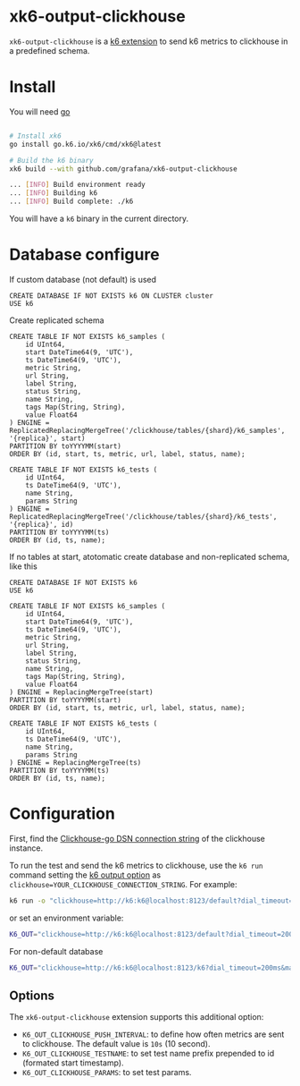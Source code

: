 # xk6-output-clickhouse

`xk6-output-clickhouse` is a [k6 extension](https://k6.io/docs/extensions/) to send k6 metrics to clickhouse in a predefined schema.

# Install

You will need [go](https://golang.org/)

```bash

# Install xk6
go install go.k6.io/xk6/cmd/xk6@latest

# Build the k6 binary
xk6 build --with github.com/grafana/xk6-output-clickhouse

... [INFO] Build environment ready
... [INFO] Building k6
... [INFO] Build complete: ./k6
```
You will have a `k6` binary in the current directory.

# Database configure

If custom database (not default) is used
```
CREATE DATABASE IF NOT EXISTS k6 ON CLUSTER cluster
USE k6
```

Create replicated schema
```
CREATE TABLE IF NOT EXISTS k6_samples (
    id UInt64,
    start DateTime64(9, 'UTC'),
    ts DateTime64(9, 'UTC'),
    metric String,
    url String,
    label String,
    status String,
    name String,
    tags Map(String, String),
    value Float64
) ENGINE = ReplicatedReplacingMergeTree('/clickhouse/tables/{shard}/k6_samples', '{replica}', start)
PARTITION BY toYYYYMM(start)
ORDER BY (id, start, ts, metric, url, label, status, name);

CREATE TABLE IF NOT EXISTS k6_tests (
    id UInt64,
    ts DateTime64(9, 'UTC'),
    name String,
    params String
) ENGINE = ReplicatedReplacingMergeTree('/clickhouse/tables/{shard}/k6_tests', '{replica}', id)
PARTITION BY toYYYYMM(ts)
ORDER BY (id, ts, name);
```

If no tables at start, atotomatic create database and non-replicated schema, like this

```
CREATE DATABASE IF NOT EXISTS k6
USE k6

CREATE TABLE IF NOT EXISTS k6_samples (
    id UInt64,
    start DateTime64(9, 'UTC'),
    ts DateTime64(9, 'UTC'),
    metric String,
    url String,
    label String,
    status String,
    name String,
    tags Map(String, String),
    value Float64
) ENGINE = ReplacingMergeTree(start)
PARTITION BY toYYYYMM(start)
ORDER BY (id, start, ts, metric, url, label, status, name);

CREATE TABLE IF NOT EXISTS k6_tests (
    id UInt64,
    ts DateTime64(9, 'UTC'),
    name String,
    params String
) ENGINE = ReplacingMergeTree(ts)
PARTITION BY toYYYYMM(ts)
ORDER BY (id, ts, name);
```

# Configuration

First, find the [Clickhouse-go DSN connection string](https://github.com/ClickHouse/clickhouse-go#databasesql-interface) of the clickhouse instance.

To run the test and send the k6 metrics to clickhouse, use the `k6 run` command setting the [k6 output option](https://k6.io/docs/using-k6/options/#results-output) as `clickhouse=YOUR_CLICKHOUSE_CONNECTION_STRING`. For example:


```bash
k6 run -o "clickhouse=http://k6:k6@localhost:8123/default?dial_timeout=200ms&max_execution_time=60" script.js
```

or set an environment variable:

```bash
K6_OUT="clickhouse=http://k6:k6@localhost:8123/default?dial_timeout=200ms&max_execution_time=60" k6 run script.js
```

For non-default database
```bash
K6_OUT="clickhouse=http://k6:k6@localhost:8123/k6?dial_timeout=200ms&max_execution_time=60" k6 run script.js
```

## Options

The `xk6-output-clickhouse` extension supports this additional option:

- `K6_OUT_CLICKHOUSE_PUSH_INTERVAL`: to define how often metrics are sent to clickhouse.  The default value is `10s` (10 second).
- `K6_OUT_CLICKHOUSE_TESTNAME`: to set test name prefix prepended to id (formated start timestamp).
- `K6_OUT_CLICKHOUSE_PARAMS`: to set test params.
